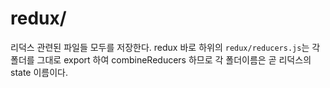 # redux/

리덕스 관련된 파일들 모두를 저장한다.
redux 바로 하위의 `redux/reducers.js`는 각 폴더를 그대로 export 하여 combineReducers 하므로 각 폴더이름은 곧 리덕스의 state 이름이다.
